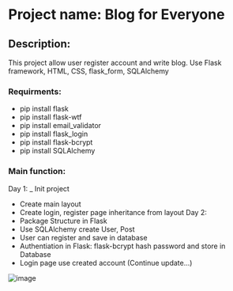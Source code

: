 # Project name: Blog for Everyone
## Description:
This project allow user register account and write blog. Use Flask framework, HTML, CSS, flask_form, SQLAlchemy

### Requirments:
- pip install flask
- pip install flask-wtf
- pip install email_validator
- pip install flask_login
- pip install flask-bcrypt
- pip install SQLAlchemy

### Main function:
Day 1:
_ Init project
- Create main layout
- Create login, register page inheritance from layout
Day 2:
- Package Structure in Flask
- Use SQLAlchemy create User, Post 
- User can register and save in database 
- Authentiation in Flask: flask-bcrypt hash password and store in Database
- Login page use created account 
(Continue update...)

![image](https://user-images.githubusercontent.com/46947782/132485075-e70ede54-fa5a-48b2-b2b3-f94a952ece4a.png)


